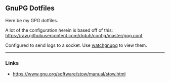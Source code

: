## GnuPG Dotfiles

Here be my GPG dotfiles.

A lot of the configuration herein is based off of this:
https://raw.githubusercontent.com/drduh/config/master/gpg.conf

Configured to send logs to a socket.
Use [watchgnupg](https://www.gnupg.org/documentation/manuals/gnupg/watchgnupg.html) to view them.

----

### Links
- https://www.gnu.org/software/stow/manual/stow.html
